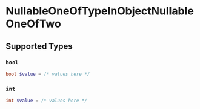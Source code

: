 # NullableOneOfTypeInObjectNullableOneOfTwo


## Supported Types

### `bool`

```php
bool $value = /* values here */
```

### `int`

```php
int $value = /* values here */
```

